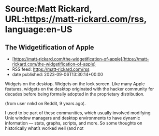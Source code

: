 # Source:Matt Rickard, URL:https://matt-rickard.com/rss, language:en-US

## The Widgetification of Apple
 - [https://matt-rickard.com/the-widgetification-of-apple](https://matt-rickard.com/the-widgetification-of-apple)
 - RSS feed: https://matt-rickard.com/rss
 - date published: 2023-09-06T13:30:14+00:00

Widgets on the desktop. Widgets on the lock screen. Like many Apple features, widgets on the desktop originated with the hacker community for decades before being formally adopted in the proprietary distribution.

(from user nnkd on Reddit, 9 years ago).

I used to be part of these communities, which usually involved modifying Unix window managers and desktop environments to have dynamic information — stats, graphs, scripts, and more. So some thoughts on historically what’s worked well (and not


